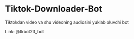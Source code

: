 # Tiktok-Downloader-Bot
Tiktokdan video va shu videoning audiosini yuklab oluvchi bot 


Link:  @tkbot23_bot
